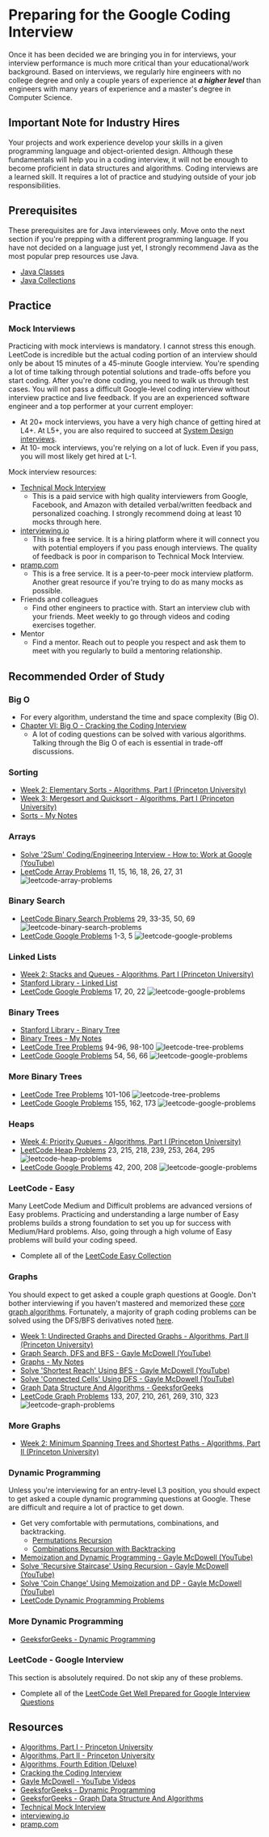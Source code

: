 # Preparing for the Google Coding Interview
Once it has been decided we are bringing you in for interviews, your interview performance is much more critical than your educational/work background. Based on interviews, we regularly hire engineers with no college degree and only a couple years of experience at ***a higher level*** than engineers with many years of experience and a master's degree in Computer Science.
## Important Note for Industry Hires
Your projects and work experience develop your skills in a given programming language and object-oriented design. Although these fundamentals will help you in a coding interview, it will not be enough to become proficient in data structures and algorithms. Coding interviews are a learned skill. It requires a lot of practice and studying outside of your job responsibilities.
## Prerequisites
These prerequisites are for Java interviewees only. Move onto the next section if you're prepping with a different programming language. If you have not decided on a language just yet, I strongly recommend Java as the most popular prep resources use Java.
* [Java Classes](https://github.com/jguamie/algorithms/blob/master/notes/java-classes.md)
* [Java Collections](https://github.com/jguamie/algorithms/blob/master/notes/java-collections.md)
## Practice
### Mock Interviews
Practicing with mock interviews is mandatory. I cannot stress this enough. LeetCode is incredible but the actual coding portion of an interview should only be about 15 minutes of a 45-minute Google interview. You're spending a lot of time talking through potential solutions and trade-offs before you start coding. After you're done coding, you need to walk us through test cases. You will not pass a difficult Google-level coding interview without interview practice and live feedback.
If you are an experienced software engineer and a top performer at your current employer:
* At 20+ mock interviews, you have a very high chance of getting hired at L4+. At L5+, you are also required to succeed at [System Design interviews](https://github.com/jguamie/system-design).
* At 10- mock interviews, you're relying on a lot of luck. Even if you pass, you will most likely get hired at L-1.

Mock interview resources:
* [Technical Mock Interview](https://www.techmockinterview.com/)
  * This is a paid service with high quality interviewers from Google, Facebook, and Amazon with detailed verbal/written feedback and personalized coaching. I strongly recommend doing at least 10 mocks through here.
* [interviewing.io](https://interviewing.io/)
  * This is a free service. It is a hiring platform where it will connect you with potential employers if you pass enough interviews. The quality of feedback is poor in comparison to Technical Mock Interview.
* [pramp.com](https://www.pramp.com)
  * This is a free service. It is a peer-to-peer mock interview platform. Another great resource if you're trying to do as many mocks as possible.
* Friends and colleagues
  * Find other engineers to practice with. Start an interview club with your friends. Meet weekly to go through videos and coding exercises together.
* Mentor
  * Find a mentor. Reach out to people you respect and ask them to meet with you regularly to build a mentoring relationship.
## Recommended Order of Study
### Big O
* For every algorithm, understand the time and space complexity (Big O).
* [Chapter VI: Big O - Cracking the Coding Interview](https://www.amazon.com/Cracking-Coding-Interview-Programming-Questions/dp/0984782850)
  * A lot of coding questions can be solved with various algorithms. Talking through the Big O of each is essential in trade-off discussions.
### Sorting
* [Week 2: Elementary Sorts - Algorithms, Part I (Princeton University)](https://www.coursera.org/learn/algorithms-part1)
* [Week 3: Mergesort and Quicksort - Algorithms, Part I (Princeton University)](https://www.coursera.org/learn/algorithms-part1)
* [Sorts - My Notes](https://github.com/jguamie/algorithms/blob/master/notes/sorts.md)
### Arrays
* [Solve '2Sum' Coding/Engineering Interview - How to: Work at Google (YouTube)](https://youtu.be/XKu_SEDAykw)
* [LeetCode Array Problems](https://leetcode.com/tag/array/) 11, 15, 16, 18, 26, 27, 31
![leetcode-array-problems](https://github.com/jguamie/practice-problems/blob/master/images/leetcode-array.png)
### Binary Search
* [LeetCode Binary Search Problems](https://leetcode.com/tag/binary-search/) 29, 33-35, 50, 69
![leetcode-binary-search-problems](https://github.com/jguamie/practice-problems/blob/master/images/leetcode-binary-search.png)
* [LeetCode Google Problems](https://leetcode.com/company/google/) 1-3, 5
![leetcode-google-problems](https://github.com/jguamie/practice-problems/blob/master/images/leetcode-google.png)
### Linked Lists
* [Week 2: Stacks and Queues - Algorithms, Part I (Princeton University)](https://www.coursera.org/learn/algorithms-part1)
* [Stanford Library - Linked List](http://cslibrary.stanford.edu/105/LinkedListProblems.pdf)
* [LeetCode Google Problems](https://leetcode.com/problemset/top-google-questions/) 17, 20, 22
![leetcode-google-problems](https://github.com/jguamie/practice-problems/blob/master/images/leetcode-google-2.png)
### Binary Trees
* [Stanford Library - Binary Tree](http://cslibrary.stanford.edu/110/BinaryTrees.html)
* [Binary Trees - My Notes](https://github.com/jguamie/algorithms/blob/master/notes/binary-trees.md)
* [LeetCode Tree Problems](https://leetcode.com/tag/tree/) 94-96, 98-100
![leetcode-tree-problems](https://github.com/jguamie/practice-problems/blob/master/images/leetcode-tree.png)
* [LeetCode Google Problems](https://leetcode.com/problemset/top-google-questions/) 54, 56, 66
![leetcode-google-problems](https://github.com/jguamie/practice-problems/blob/master/images/leetcode-google-3.png)
### More Binary Trees
* [LeetCode Tree Problems](https://leetcode.com/tag/tree/) 101-106
![leetcode-tree-problems](https://github.com/jguamie/practice-problems/blob/master/images/leetcode-tree-2.png)
* [LeetCode Google Problems](https://leetcode.com/problemset/top-google-questions/) 155, 162, 173
![leetcode-google-problems](https://github.com/jguamie/practice-problems/blob/master/images/leetcode-google-4.png)
### Heaps
* [Week 4: Priority Queues - Algorithms, Part I (Princeton University)](https://www.coursera.org/learn/algorithms-part1)
* [LeetCode Heap Problems](https://leetcode.com/tag/heap/) 23, 215, 218, 239, 253, 264, 295
![leetcode-heap-problems](https://github.com/jguamie/practice-problems/blob/master/images/leetcode-heap.png)
* [LeetCode Google Problems](https://leetcode.com/problemset/top-google-questions/) 42, 200, 208
![leetcode-google-problems](https://github.com/jguamie/practice-problems/blob/master/images/leetcode-google-5.png)
### LeetCode - Easy
Many LeetCode Medium and Difficult problems are advanced versions of Easy problems. Practicing and understanding a large number of Easy problems builds a strong foundation to set you up for success with Medium/Hard problems. Also, going through a high volume of Easy problems will build your coding speed.
* Complete all of the [LeetCode Easy Collection](https://leetcode.com/explore/interview/card/top-interview-questions-easy/)
### Graphs
You should expect to get asked a couple graph questions at Google. Don't bother interviewing if you haven't mastered and memorized these [core graph algorithms](https://github.com/jguamie/algorithms/blob/master/notes/graphs.md). Fortunately, a majority of graph coding problems can be solved using the DFS/BFS derivatives noted [here](https://github.com/jguamie/algorithms/blob/master/notes/graphs.md).
* [Week 1: Undirected Graphs and Directed Graphs - Algorithms, Part II (Princeton University)](https://www.coursera.org/learn/algorithms-part2)
* [Graph Search, DFS and BFS - Gayle McDowell (YouTube)](https://youtu.be/zaBhtODEL0w)
* [Graphs - My Notes](https://github.com/jguamie/algorithms/blob/master/notes/graphs.md)
* [Solve 'Shortest Reach' Using BFS - Gayle McDowell (YouTube)](https://youtu.be/0XgVhsMOcQM)
* [Solve 'Connected Cells' Using DFS - Gayle McDowell (YouTube)](https://youtu.be/R4Nh-EgWjyQ)
* [Graph Data Structure And Algorithms - GeeksforGeeks](https://www.geeksforgeeks.org/graph-data-structure-and-algorithms/)
* [LeetCode Graph Problems](https://leetcode.com/tag/graph/) 133, 207, 210, 261, 269, 310, 323
![leetcode-graph-problems](https://github.com/jguamie/practice-problems/blob/master/images/leetcode-graph.png)
### More Graphs
* [Week 2: Minimum Spanning Trees and Shortest Paths - Algorithms, Part II (Princeton University)](https://www.coursera.org/learn/algorithms-part2)
### Dynamic Programming
Unless you're interviewing for an entry-level L3 position, you should expect to get asked a couple dynamic programming questions at Google. These are difficult and require a lot of practice to get down. 
* Get very comfortable with permutations, combinations, and backtracking. 
  * [Permutations Recursion](https://www.geeksforgeeks.org/write-a-c-program-to-print-all-permutations-of-a-given-string/)
  * [Combinations Recursion with Backtracking](https://www.geeksforgeeks.org/print-all-possible-combinations-of-r-elements-in-a-given-array-of-size-n/)
* [Memoization and Dynamic Programming - Gayle McDowell (YouTube)](https://youtu.be/P8Xa2BitN3I)
* [Solve 'Recursive Staircase' Using Recursion - Gayle McDowell (YouTube)](https://youtu.be/eREiwuvzaUM)
* [Solve 'Coin Change' Using Memoization and DP - Gayle McDowell (YouTube)](https://youtu.be/sn0DWI-JdNA)
* [LeetCode Dynamic Programming Problems](https://leetcode.com/tag/dynamic-programming/)
### More Dynamic Programming
* [GeeksforGeeks - Dynamic Programming](https://www.geeksforgeeks.org/dynamic-programming/)
### LeetCode - Google Interview
This section is absolutely required. Do not skip any of these problems.
* Complete all of the [LeetCode Get Well Prepared for Google Interview Questions](https://leetcode.com/explore/featured/card/google/)
## Resources
* [Algorithms, Part I - Princeton University](https://www.coursera.org/learn/algorithms-part1)
* [Algorithms, Part II - Princeton University](https://www.coursera.org/learn/algorithms-part2)
* [Algorithms, Fourth Edition (Deluxe)](https://www.amazon.com/Algorithms-Fourth-Deluxe-24-Part-Lecture/dp/0134384687)
* [Cracking the Coding Interview](https://www.amazon.com/Cracking-Coding-Interview-Programming-Questions/dp/0984782850)
* [Gayle McDowell - YouTube Videos](https://www.youtube.com/playlist?list=PLX6IKgS15Ue02WDPRCmYKuZicQHit9kFt)
* [GeeksforGeeks - Dynamic Programming](https://www.geeksforgeeks.org/dynamic-programming/)
* [GeeksforGeeks - Graph Data Structure And Algorithms](https://www.geeksforgeeks.org/graph-data-structure-and-algorithms/)
* [Technical Mock Interview](https://www.techmockinterview.com/)
* [interviewing.io](https://interviewing.io/)
* [pramp.com](https://www.pramp.com)
